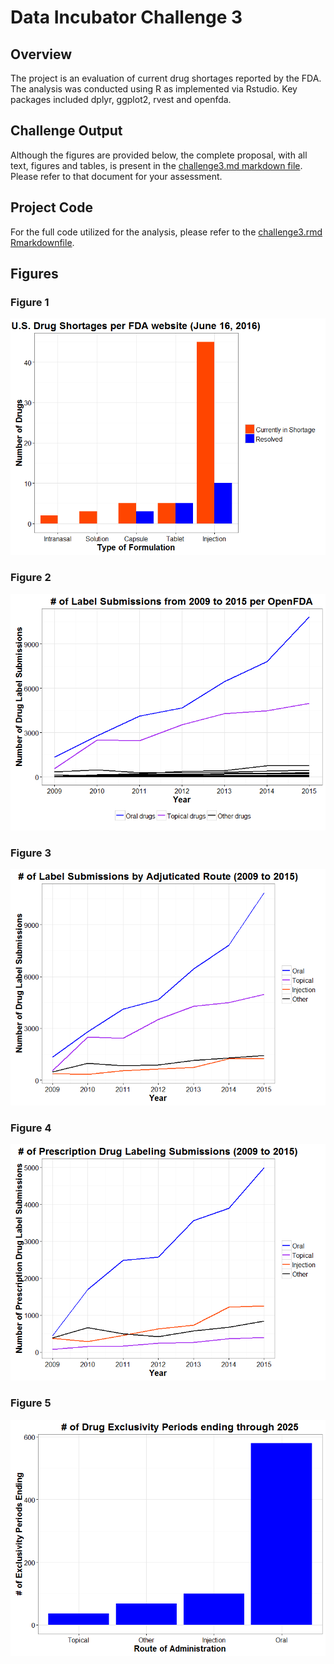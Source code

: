 # Data Incubator Challenge 3

## Overview
The project is an evaluation of current drug shortages reported by the FDA.  The analysis was conducted using R as implemented via Rstudio.  Key packages included dplyr, ggplot2, rvest and openfda. 

## Challenge Output  

 Although the figures are provided below, the complete proposal, with all text, figures and tables, is present in the [challenge3.md markdown file](https://github.com/b3berg/DIchallenge/blob/master/challenge3.md). Please refer to that document for your assessment.

## Project Code
For the full code utilized for the analysis, please refer to the [challenge3.rmd Rmarkdownfile](https://github.com/b3berg/DIchallenge/blob/master/challenge3.Rmd).  

## Figures
### Figure 1
![](challenge3_files/figure-html/plot1-1.png)
 
 
### Figure 2
![](challenge3_files/figure-html/unnamed-chunk-3-1.png)
 
 
### Figure 3
![](challenge3_files/figure-html/unnamed-chunk-6-1.png)
 
 
### Figure 4
![](challenge3_files/figure-html/unnamed-chunk-8-1.png)
 
 
### Figure 5
![](challenge3_files/figure-html/unnamed-chunk-11-1.png)
 





